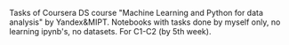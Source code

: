 Tasks of Coursera DS course "Machine Learning and Python for data analysis" by Yandex&MIPT.
Notebooks with tasks done by myself only, no learning ipynb's, no datasets. For C1-C2 (by 5th week).

